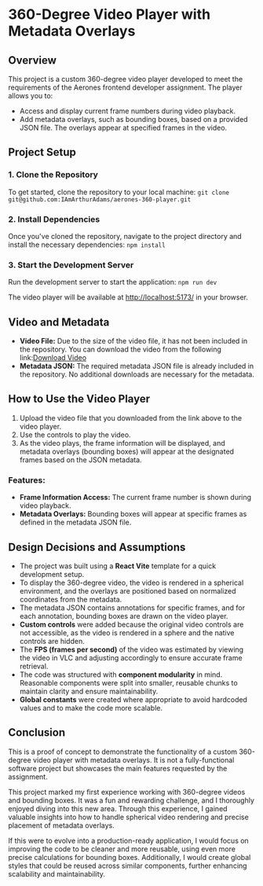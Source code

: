 # 360-Degree Video Player with Metadata Overlays

## Overview

This project is a custom 360-degree video player developed to meet the requirements of the Aerones frontend developer assignment. The player allows you to:

- Access and display current frame numbers during video playback.
- Add metadata overlays, such as bounding boxes, based on a provided JSON file. The overlays appear at specified frames in the video.

## Project Setup

### 1. Clone the Repository

To get started, clone the repository to your local machine:
`git clone git@github.com:IAmArthurAdams/aerones-360-player.git`

### 2. Install Dependencies

Once you've cloned the repository, navigate to the project directory and install the necessary dependencies:
`npm install`

### 3. Start the Development Server

Run the development server to start the application:
`npm run dev  `

The video player will be available at [http://localhost:5173/](http://localhost:5173/) in your browser.

## Video and Metadata

- **Video File:** Due to the size of the video file, it has not been included in the repository. You can download the video from the following link:[Download Video](https://drive.google.com/file/d/1ziju7mIYDo5Zq6po8dNCiT7HRK_I8FqY/view)
- **Metadata JSON:** The required metadata JSON file is already included in the repository. No additional downloads are necessary for the metadata.

## How to Use the Video Player

1.  Upload the video file that you downloaded from the link above to the video player.
2.  Use the controls to play the video.
3.  As the video plays, the frame information will be displayed, and metadata overlays (bounding boxes) will appear at the designated frames based on the JSON metadata.

### Features:

- **Frame Information Access:** The current frame number is shown during video playback.
- **Metadata Overlays:** Bounding boxes will appear at specific frames as defined in the metadata JSON file.

## Design Decisions and Assumptions

- The project was built using a **React Vite** template for a quick development setup.
- To display the 360-degree video, the video is rendered in a spherical environment, and the overlays are positioned based on normalized coordinates from the metadata.
- The metadata JSON contains annotations for specific frames, and for each annotation, bounding boxes are drawn on the video player.
- **Custom controls** were added because the original video controls are not accessible, as the video is rendered in a sphere and the native controls are hidden.
- The **FPS (frames per second)** of the video was estimated by viewing the video in VLC and adjusting accordingly to ensure accurate frame retrieval.
- The code was structured with **component modularity** in mind. Reasonable components were split into smaller, reusable chunks to maintain clarity and ensure maintainability.
- **Global constants** were created where appropriate to avoid hardcoded values and to make the code more scalable.

## Conclusion

This is a proof of concept to demonstrate the functionality of a custom 360-degree video player with metadata overlays. It is not a fully-functional software project but showcases the main features requested by the assignment.

This project marked my first experience working with 360-degree videos and bounding boxes. It was a fun and rewarding challenge, and I thoroughly enjoyed diving into this new area. Through this experience, I gained valuable insights into how to handle spherical video rendering and precise placement of metadata overlays.

If this were to evolve into a production-ready application, I would focus on improving the code to be cleaner and more reusable, using even more precise calculations for bounding boxes. Additionally, I would create global styles that could be reused across similar components, further enhancing scalability and maintainability.

